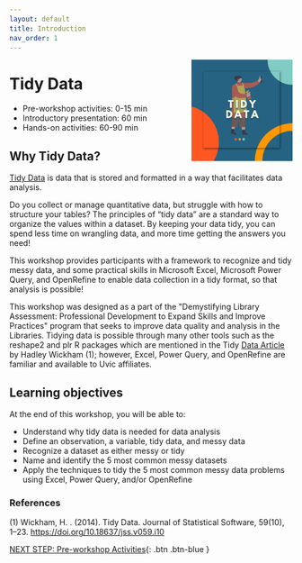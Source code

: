 ```yaml
---
layout: default
title: Introduction 
nav_order: 1
---
```

<img src="images/tidy-data-logo.png" style="float:right;width:180px;" alt="Tidy Data Workshop Logo">

# Tidy Data

- Pre-workshop activities: 0-15 min 
- Introductory presentation: 60 min
- Hands-on activities: 60-90 min

## Why Tidy Data?

[Tidy Data](https://www.jstatsoft.org/article/view/v059i10) is data that is stored and formatted in a way that facilitates data analysis.

Do you collect or manage quantitative data, but struggle with how to structure your tables? The principles of “tidy data” are a standard way to organize the values within a dataset. By keeping your data tidy, you can spend less time on wrangling data, and more time getting the answers you need! 

This workshop provides participants with a framework to recognize and tidy messy data, and some practical skills in Microsoft Excel, Microsoft Power Query, and OpenRefine to enable data collection in a tidy format, so that analysis is possible! 

This workshop was designed as a part of the "Demystifying Library Assessment: Professional Development to Expand Skills and Improve Practices" program that seeks to improve data quality and analysis in the Libraries. Tidying data is possible through many other tools such as the reshape2 and plr R packages which are mentioned in the Tidy [Data Article](https://www.jstatsoft.org/article/view/v059i10) by Hadley Wickham (1); however, Excel, Power Query, and OpenRefine are familiar and available to Uvic affiliates.    


## Learning objectives

At the end of this workshop, you will be able to:

- Understand why tidy data is needed for data analysis 
- Define an observation, a variable, tidy data, and messy data 
- Recognize a dataset as either messy or tidy 
- Name and identify the 5 most common messy datasets 
- Apply the techniques to tidy the 5 most common messy data problems using Excel, Power Query, and/or OpenRefine 

### References
(1) Wickham, H. . (2014). Tidy Data. Journal of Statistical Software, 59(10), 1–23. https://doi.org/10.18637/jss.v059.i10
 
[NEXT STEP: Pre-workshop Activities](pre-workshop.md){: .btn .btn-blue }
